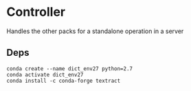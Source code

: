 # Controller

Handles the other packs for a standalone operation in a server

## Deps
```
conda create --name dict_env27 python=2.7
conda activate dict_env27
conda install -c conda-forge textract

```
